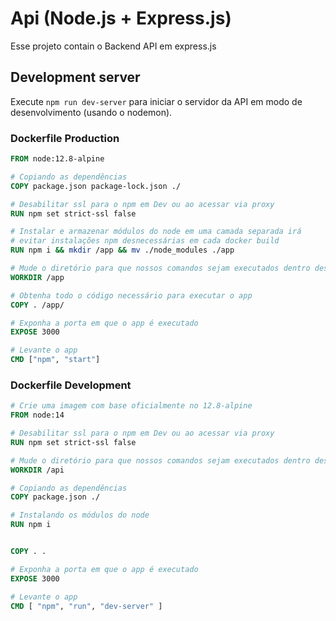 # Api (Node.js + Express.js) 

Esse projeto contain o Backend API em express.js

## Development server

Execute `npm run dev-server` para iniciar o servidor da API em modo de desenvolvimento (usando o nodemon).
### Dockerfile Production

```dockerfile
FROM node:12.8-alpine

# Copiando as dependências
COPY package.json package-lock.json ./

# Desabilitar ssl para o npm em Dev ou ao acessar via proxy
RUN npm set strict-ssl false

# Instalar e armazenar módulos do node em uma camada separada irá
# evitar instalações npm desnecessárias em cada docker build
RUN npm i && mkdir /app && mv ./node_modules ./app

# Mude o diretório para que nossos comandos sejam executados dentro deste novo diretório
WORKDIR /app

# Obtenha todo o código necessário para executar o app
COPY . /app/

# Exponha a porta em que o app é executado
EXPOSE 3000

# Levante o app
CMD ["npm", "start"]

```
### Dockerfile Development
```dockerfile
# Crie uma imagem com base oficialmente no 12.8-alpine
FROM node:14

# Desabilitar ssl para o npm em Dev ou ao acessar via proxy
RUN npm set strict-ssl false

# Mude o diretório para que nossos comandos sejam executados dentro deste novo diretório
WORKDIR /api

# Copiando as dependências
COPY package.json ./

# Instalando os módulos do node
RUN npm i


COPY . .

# Exponha a porta em que o app é executado
EXPOSE 3000

# Levante o app
CMD [ "npm", "run", "dev-server" ]

```
